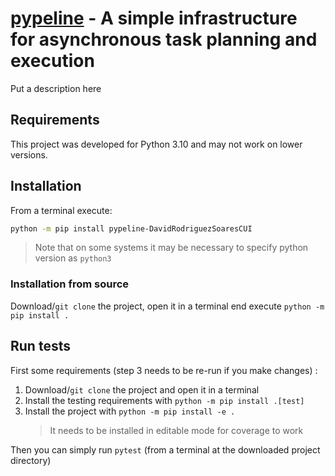 # [pypeline](https://github.com/DavidRodriguezSoaresCUI/pypeline) - A simple infrastructure for asynchronous task planning and execution

Put a description here

## Requirements

This project was developed for Python 3.10 and may not work on lower versions.

## Installation

From a terminal execute:

```bash
python -m pip install pypeline-DavidRodriguezSoaresCUI
```

> Note that on some systems it may be necessary to specify python version as `python3`

### Installation from source

Download/``git clone`` the project, open it in a terminal end execute ``python -m pip install .``

## Run tests

First some requirements (step 3 needs to be re-run if you make changes) :

1. Download/``git clone`` the project and open it in a terminal
2. Install the testing requirements with ``python -m pip install .[test]``
3. Install the project with ``python -m pip install -e .``
   > It needs to be installed in editable mode for coverage to work

Then you can simply run ``pytest`` (from a terminal at the downloaded project directory)